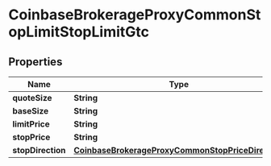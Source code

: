 
# CoinbaseBrokerageProxyCommonStopLimitStopLimitGtc

## Properties
Name | Type | Description | Notes
------------ | ------------- | ------------- | -------------
**quoteSize** | **String** |  |  [optional]
**baseSize** | **String** |  |  [optional]
**limitPrice** | **String** |  |  [optional]
**stopPrice** | **String** |  |  [optional]
**stopDirection** | [**CoinbaseBrokerageProxyCommonStopPriceDirection**](CoinbaseBrokerageProxyCommonStopPriceDirection.md) |  |  [optional]



